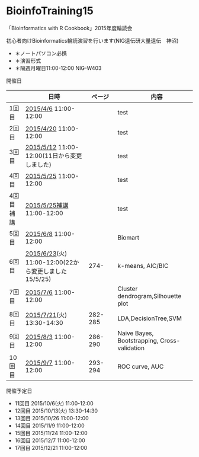 # BioinfoTraining15
「Bioinformatics with R Cookbook」2015年度輪読会

初心者向けBioinformatics輪読演習を行います(NIG遺伝研大量遺伝　神沼)

* ＊ノートパソコン必携
* ＊演習形式
* ＊隔週月曜日11:00-12:00 NIG-W403

開催日

|    | 日時  |  ページ |　内容  | 
|---|---|---|---| 
|1回目  | [2015/4/6](150406.md)  11:00-12:00  |　| test  |
|2回目  | [2015/4/20](150420.md)  11:00-12:00  |　|test  |
|3回目  | [2015/5/12](150512.md)  11:00-12:00(11日から変更しました)  |　|test  |
|4回目  | [2015/5/25](150525.md)  11:00-12:00  |　|test  |
|4回目補講  | [2015/5/25補講](150525sup.md)  11:00-12:00  |　|test  |
|5回目  | [2015/6/8](150608.md)  11:00-12:00  |　| Biomart  |
|6回目  | [2015/6/23](150623.md)(火)  11:00-12:00(22から変更しました15/5/25)  | 274-　| k-means, AIC/BIC   |
|7回目  | [2015/7/6](150706.md)  11:00-12:00  |　| Cluster dendrogram,Silhouette plot  |
|8回目  | [2015/7/21](150721.md)(火) 13:30-14:30 |282-285　| LDA,DecisionTree,SVM  |
|9回目  | [2015/8/3](150803.md)  11:00-12:00  | 286-290　| Naive Bayes, Bootstrapping, Cross-validation  |
|10回目  | [2015/9/7](150907.md)  11:00-12:00  | 293-294 　|ROC curve, AUC  |


開催予定日

- 11回目 2015/10/6(火)  11:00-12:00
- 12回目 2015/10/13(火)  13:30-14:30
- 13回目 2015/10/26  11:00-12:00
- 14回目 2015/11/9  11:00-12:00
- 15回目 2015/11/24  11:00-12:00
- 16回目 2015/12/7  11:00-12:00
- 17回目 2015/12/21  11:00-12:00


